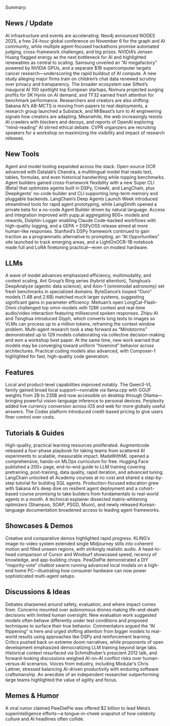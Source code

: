 Summary:
## News / Update
AI infrastructure and events are accelerating: Neo4j announced NODES 2025, a free 24-hour global conference on November 6 for the graph and AI community, while multiple agent-focused hackathons promise automated judging, cross-framework challenges, and big prizes. NVIDIA’s Jensen Huang flagged energy as the next bottleneck for AI and highlighted renewables as central to scaling. Samsung unveiled an “AI megafactory” powered by NVIDIA GPUs, and a separate $1B supercomputer targets cancer research—underscoring the rapid buildout of AI compute. A new study alleging major firms train on children’s chat data renewed scrutiny over privacy and transparency. The broader ecosystem saw Sifted’s inaugural AI 100 spotlight top European startups, Nomura projected surging profits for SK Hynix on AI demand, and TF32 earned fresh attention for benchmark performance. Researchers and creators are also shifting: Sakana AI’s AB-MCTS is moving from papers to real deployments, a research group launched a Substack, and MrBeast’s turn to AI engineering signals how creators are adapting. Meanwhile, the web increasingly resists AI crawlers with blockers and decoys, and reports of OpenAI exploring “mind-reading” AI stirred ethical debate. CVPR organizers are recruiting speakers for a workshop on maximizing the visibility and impact of research releases.

## New Tools
Agent and model tooling expanded across the stack. Open-source OCR advanced with Datalab’s Chandra, a multilingual model that reads text, tables, formulas, and even historical handwriting while topping benchmarks. Agent builders gained cross-framework flexibility with a new Super CLI (Beta) that optimizes agents built in DSPy, CrewAI, and LangChain, plus DeepAgents’ no-code builder and CLI supporting long-term memory and pluggable backends. LangChain’s Deep Agents Launch Week introduced streamlined tools for rapid agent prototyping, while LangSmith opened a private beta for a no-code Agent Builder driven by natural language. Access and integration improved with yupp.ai aggregating 800+ models and rewards, Dolphin-Logger enabling Claude Code–backed workflows with high-quality logging, and a GEPA + DSPyOSS release aimed at more human-like responses. Stanford’s DSPy framework continued to gain traction as a programmatic alternative to prompting, an “AI Opportunities” site launched to track emerging areas, and a LightOnOCR-1B notebook made full and LoRA finetuning practical—even on modest hardware.

## LLMs
A wave of model advances emphasized efficiency, multimodality, and context scaling. Ant Group’s Ring series (hybrid attention), Tsinghua’s DeepAnalyze (agentic data science), and Aion-1 (omnimodal astronomy) set fresh benchmarks in specialized domains. ByteDance’s looped “Ouro” models (1.4B and 2.6B) matched much larger systems, suggesting significant gains in parameter efficiency. Meituan’s open LongCat-Flash-Omni challenged top omni-models with 128K context and real-time audio/video interaction featuring millisecond spoken responses. Zhipu AI and Tsinghua introduced Glyph, which converts long texts to images so VLMs can process up to a million tokens, reframing the context window problem. Multi-agent research took a step forward as “Mindstorms” demonstrated up to 129 models collaborating via collective decision-making and won a workshop best paper. At the same time, new work warned that models may be converging toward uniform “hivemind” behavior across architectures. Practical coding models also advanced, with Composer-1 highlighted for fast, high-quality code generation.

## Features
Local and product-level capabilities improved notably. The Qwen3-VL family gained broad local support—runnable via llama.cpp with GGUF weights from 2B to 235B and now accessible on desktop through Ollama—bringing powerful vision-language inference to personal devices. Perplexity added live currency conversion across iOS and web for more globally useful answers. The Codex platform introduced credit-based pricing to give users finer control over costs.

## Tutorials & Guides
High-quality, practical learning resources proliferated. Augmentcode released a four-phase playbook for taking teams from scattered AI experiments to scalable, measurable impact. MadeWithML opened a comprehensive, hands-on MLOps curriculum for free. Hugging Face published a 200+ page, end-to-end guide to LLM training covering pretraining, post-training, data quality, rapid iteration, and advanced tuning. LangChain unlocked all Academy courses at no cost and shared a step-by-step tutorial for building SQL agents. Production-focused education grew with Sakana AI’s deep dive on resilient agent deployment and a cohort-based course promising to take builders from fundamentals to real-world agents in a month. A technical explainer dissected matrix-whitening optimizers (Shampoo, SOAP, PSGD, Muon), and newly released Korean-language documentation broadened access to leading agent frameworks.

## Showcases & Demos
Creative and comparative demos highlighted rapid progress. KLING’s image-to-video system extended single Midjourney stills into coherent motion and filled unseen regions, with strikingly realistic audio. A head-to-head comparison of Cursor and Windsurf showcased speed, recency of knowledge, and app-building chops. PewDiePie demonstrated a DIY “majority-vote” chatbot swarm running advanced local models on a high-end home PC—illustrating how consumer hardware can now power sophisticated multi-agent setups.

## Discussions & Ideas
Debates sharpened around safety, evaluation, and where impact comes from. Concerns mounted over autonomous drones making life-and-death decisions with limited human oversight. New evaluation work suggested models often behave differently under test conditions and proposed techniques to surface their true behavior. Commentators argued the “AI flippening” is here and urged shifting attention from bigger models to real-world results using approaches like DSPy and reinforcement learning. Critics pushed back on extreme doom narratives, while proponents of open development emphasized democratizing LLM training beyond large labs. Historical context resurfaced via Schmidhuber’s prescient 2012 talk, and forward-looking discussions weighed AI-on-AI conflict risks over human-versus-AI scenarios. Voices from industry, including Modular’s Chris Lattner, stressed balancing AI-driven productivity with enduring software craftsmanship. An anecdote of an independent researcher outperforming large teams highlighted the value of agility and focus.

## Memes & Humor
A viral rumor claimed PewDiePie was offered $2 billion to lead Meta’s superintelligence efforts—a tongue-in-cheek snapshot of how celebrity culture and AI headlines often collide.

